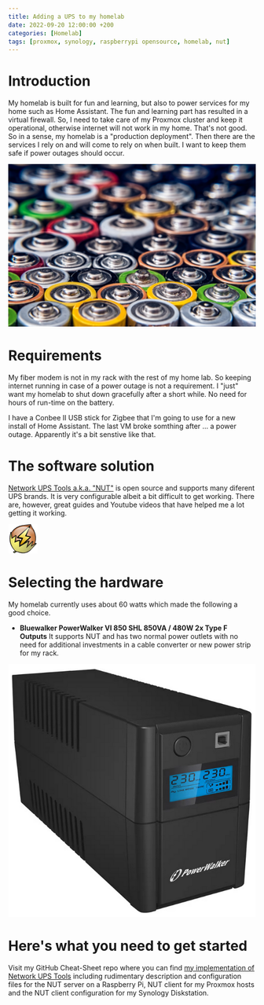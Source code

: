 ```yaml
---
title: Adding a UPS to my homelab
date: 2022-09-20 12:00:00 +200
categories: [Homelab]
tags: [proxmox, synology, raspberrypi opensource, homelab, nut]
---
```


# Introduction
My homelab is built for fun and learning, but also to power services for my home such as Home Assistant. The fun and learning part has resulted in a virtual firewall. So, I need to take care of my Proxmox cluster and keep it operational, otherwise internet will not work in my home. That's not good. So in a sense, my homelab is a "production deployment". Then there are the services I rely on and will come to rely on when built. I want to keep them safe if power outages should occur.

![Batteries](/assets/batteries.jpg)

# Requirements
My fiber modem is not in my rack with the rest of my home lab. So keeping internet running in case of a power outage is not a requirement. I "just" want my homelab to shut down gracefully after a short while. No need for hours of run-time on the battery.

I have a Conbee II USB stick for Zigbee that I'm going to use for a new install of Home Assistant. The last VM broke somthing after ... a power outage. Apparently it's a bit senstive like that.

# The software solution
[Network UPS Tools a.k.a. "NUT"](https://networkupstools.org/) is open source and supports many diferent UPS brands. It is very configurable albeit a bit difficult to get working. There are, however, great guides and Youtube videos that have helped me a lot getting it working.

![NUT Logo](/assets/nutlogo.png)

# Selecting the hardware
My homelab currently uses about 60 watts which made the following a good choice.
- **Bluewalker PowerWalker VI 850 SHL 850VA / 480W 2x Type F Outputs**
It supports NUT and has two normal power outlets with no need for additional investments in a cable converter or new power strip for my rack.

![Powerwalker UPS](/assets/powerwalkerups.png)

# Here's what you need to get started
Visit my GitHub Cheat-Sheet repo where you can find [my implementation of Network UPS Tools](https://github.com/mskydt/Cheat-Sheets/tree/main/Tools%20and%20systems/Network%20UPS%20Tools%20-%20NUT) including rudimentary description and configuration files for the NUT server on a Raspberry Pi, NUT client for my Proxmox hosts and the NUT client configuration for my Synology Diskstation.
